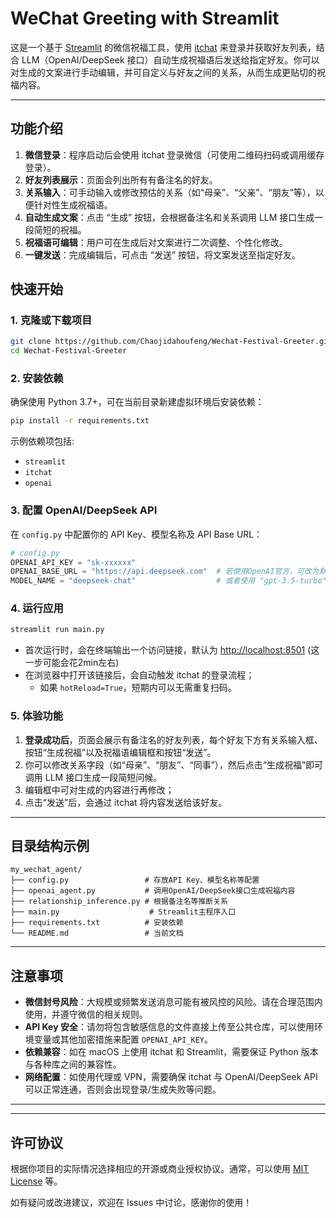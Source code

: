 # WeChat Greeting with Streamlit

这是一个基于 [Streamlit](https://streamlit.io/) 的微信祝福工具，使用 [itchat](https://github.com/littlecodersh/ItChat) 来登录并获取好友列表，结合 LLM（OpenAI/DeepSeek 接口）自动生成祝福语后发送给指定好友。你可以对生成的文案进行手动编辑，并可自定义与好友之间的关系，从而生成更贴切的祝福内容。

---

## 功能介绍

1. **微信登录**：程序启动后会使用 itchat 登录微信（可使用二维码扫码或调用缓存登录）。
2. **好友列表展示**：页面会列出所有有备注名的好友。
3. **关系输入**：可手动输入或修改预估的关系（如“母亲”、“父亲”、“朋友”等），以便针对性生成祝福语。
4. **自动生成文案**：点击 “生成” 按钮，会根据备注名和关系调用 LLM 接口生成一段简短的祝福。
5. **祝福语可编辑**：用户可在生成后对文案进行二次调整、个性化修改。
6. **一键发送**：完成编辑后，可点击 “发送” 按钮，将文案发送至指定好友。


## 快速开始

### 1. 克隆或下载项目

```bash
git clone https://github.com/Chaojidahoufeng/Wechat-Festival-Greeter.git
cd Wechat-Festival-Greeter
```

### 2. 安装依赖

确保使用 Python 3.7+，可在当前目录新建虚拟环境后安装依赖：

```bash
pip install -r requirements.txt
```

示例依赖项包括:
- `streamlit`
- `itchat`
- `openai`

### 3. 配置 OpenAI/DeepSeek API

在 `config.py` 中配置你的 API Key、模型名称及 API Base URL：

```python
# config.py
OPENAI_API_KEY = "sk-xxxxxx"
OPENAI_BASE_URL = "https://api.deepseek.com"  # 若使用OpenAI官方，可改为默认'https://api.openai.com/v1'
MODEL_NAME = "deepseek-chat"                  # 或者使用 "gpt-3.5-turbo" 等
```

### 4. 运行应用

```bash
streamlit run main.py
```

- 首次运行时，会在终端输出一个访问链接，默认为 [http://localhost:8501](http://localhost:8501) (这一步可能会花2min左右) 
- 在浏览器中打开该链接后，会自动触发 itchat 的登录流程；  
  - 如果 `hotReload=True`，短期内可以无需重复扫码。

### 5. 体验功能

1. **登录成功后**，页面会展示有备注名的好友列表，每个好友下方有关系输入框、按钮“生成祝福”以及祝福语编辑框和按钮“发送”。  
2. 你可以修改关系字段（如“母亲”、“朋友”、“同事”），然后点击“生成祝福”即可调用 LLM 接口生成一段简短问候。  
3. 编辑框中可对生成的内容进行再修改；  
4. 点击“发送”后，会通过 itchat 将内容发送给该好友。

---

## 目录结构示例

```
my_wechat_agent/
├── config.py                 # 存放API Key、模型名称等配置
├── openai_agent.py           # 调用OpenAI/DeepSeek接口生成祝福内容
├── relationship_inference.py # 根据备注名等推断关系
├── main.py                    # Streamlit主程序入口
├── requirements.txt          # 安装依赖
└── README.md                 # 当前文档
```

---

## 注意事项

- **微信封号风险**：大规模或频繁发送消息可能有被风控的风险。请在合理范围内使用，并遵守微信的相关规则。
- **API Key 安全**：请勿将包含敏感信息的文件直接上传至公共仓库，可以使用环境变量或其他加密措施来配置 `OPENAI_API_KEY`。
- **依赖兼容**：如在 macOS 上使用 itchat 和 Streamlit，需要保证 Python 版本与各种库之间的兼容性。
- **网络配置**：如使用代理或 VPN，需要确保 itchat 与 OpenAI/DeepSeek API 可以正常连通，否则会出现登录/生成失败等问题。

---

<!-- ## 后续扩展

1. **批量操作**：如果需要一次给所有好友群发，可在界面中添加“全部生成”或“全部发送”功能，但要小心触发微信的安全策略。
2. **关系推断升级**：可结合更多信息（如好友昵称、历史聊天内容）来自动推断更准确的关系。
3. **后台数据库**：可将当前生成或发送的记录保存到数据库（如 SQLite、MySQL 等）做审计或回放。
4. **部署**：可将 Streamlit 应用部署到云端（如 Streamlit Cloud、AWS、Docker 等）共享给团队使用，需要注意 itchat 的二维码登录和微信 Web 端在服务器环境的可行性。 -->

---

## 许可协议

根据你项目的实际情况选择相应的开源或商业授权协议。通常，可以使用 [MIT License](https://mit-license.org/) 等。

如有疑问或改进建议，欢迎在 Issues 中讨论，感谢你的使用！